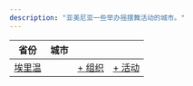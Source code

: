 ```yaml
---
description: "亚美尼亚一些举办摇摆舞活动的城市。"
---
```


| 省份 | 城市 | | |
| --- | --- | --- | --- |
| [埃里温](by_city.md#yerevan) | | [+ 组织](https://github.com/swingdance/orgs/issues/new?assignees=&labels=add+org&projects=&template=02-add_entity.yml&title=%5Bhy_AM%5D%20Add%20Org%3A%20%3CName%3E&region=hy_AM&province=Yerevan&city=Yerevan) | [+ 活动](https://github.com/swingdance/events/issues/new?assignees=&labels=add+event&projects=&template=02-add_entity.yml&title=%5B2024%2Fhy_AM%5D%20Add%20Event%3A%20%3CName%3E&region=hy_AM&province=Yerevan&city=Yerevan&org_id=&date_starts=2024-&date_ends=2024-) |
